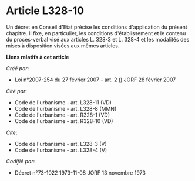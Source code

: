 # Article L328-10

Un décret en Conseil d'Etat précise les conditions d'application du présent chapitre. Il fixe, en particulier, les conditions
d'établissement et le contenu du procès-verbal visé aux articles L. 328-3 et L. 328-4 et les modalités des mises à
disposition visées aux mêmes articles.

**Liens relatifs à cet article**

_Créé par_:

  - Loi n°2007-254 du 27 février 2007 - art. 2 () JORF 28 février 2007

_Cité par_:

  - Code de l'urbanisme - art. L328-11 (VD)
  - Code de l'urbanisme - art. L328-8 (MMN)
  - Code de l'urbanisme - art. R328-1 (VD)
  - Code de l'urbanisme - art. R328-10 (VD)

_Cite_:

  - Code de l'urbanisme - art. L328-3 (V)
  - Code de l'urbanisme - art. L328-4 (V)

_Codifié par_:

  - Décret n°73-1022 1973-11-08 JORF 13 novembre 1973

